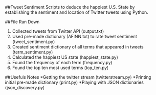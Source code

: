 ##Tweet Sentiment
Scripts to deduce the happiest U.S. State by establishing the sentiment and location of Twitter tweets using Python.

##File Run Down
1. Collected tweets from Twitter API (output.txt)
2. Used pre-made dictionary (AFINN.txt) to rate tweet sentiment (tweet_sentiment.py)
3. Created sentiment dictionary of all terms that appeared in tweets (term_sentiment.py)
4. Calculated the happiest US state (happiest_state.py)
5. Found the frequency of each term (frequency.py)
6. Found the top ten most used terms (top_ten.py)

##Usefuls Notes
*Getting the twitter stream (twitterstream.py)
*Printing initial pre-made dictionary (print.py)
*Playing with JSON dictionaries (json_discovery.py)